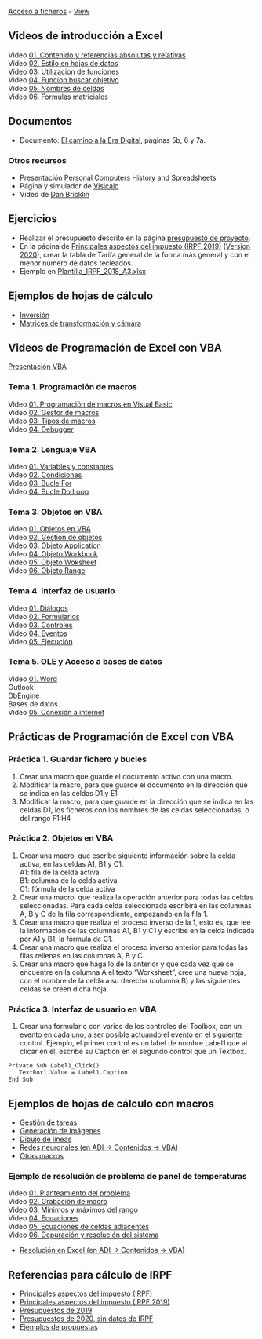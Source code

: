 [Acceso a ficheros](https://github.com/nicolasserrano/tools/tree/master/hojas) - [View](https://nicolasserrano.github.io/tools/hojas/)

## Videos de introducción a Excel  
Video <a href='https://unav.cloud.panopto.eu/Panopto/Pages/Viewer.aspx?id=672b939a-4394-4148-8e89-ac2900b92617' target='_blank'>01. Contenido y referencias absolutas y relativas</a><BR>
Video <a href='https://unav.cloud.panopto.eu/Panopto/Pages/Viewer.aspx?id=2dc1baee-d335-4a78-b136-ac2901014a8c' target='_blank'>02. Estilo en hojas de datos</a><BR>
Video <a href='https://unav.cloud.panopto.eu/Panopto/Pages/Viewer.aspx?id=e9361d78-acf8-43ba-bcb7-ac29010587cd' target='_blank'>03. Utilizacion de funciones</a><BR>
Video <a href='https://unav.cloud.panopto.eu/Panopto/Pages/Viewer.aspx?id=3e3bfbcb-57b9-4e3c-a590-ac2901087fac' target='_blank'>04. Funcion buscar objetivo</a><BR>
Video <a href='https://unav.cloud.panopto.eu/Panopto/Pages/Viewer.aspx?id=faa4f545-3e17-449a-a512-ac29010a610f' target='_blank'>05. Nombres de celdas</a><BR>
Video <a href='https://unav.cloud.panopto.eu/Panopto/Pages/Viewer.aspx?id=d1e0ff9c-b80b-4c97-a90e-ac29010c55a9' target='_blank'>06. Formulas matriciales</a><BR>
 
## Documentos
- Documento: [El camino a la Era Digital](El%20camino%20a%20la%20Era%20Digital.pdf), páginas 5b, 6 y 7a.

### Otros recursos
- Presentación [Personal Computers History and Spreadsheets](PersonalComputersHistory.pdf)
- Página y simulador de [Visicalc](https://www.pcjs.org/software/pcx86/app/other/visicalc/1981/)  
- Video de [Dan Bricklin](https://www.ted.com/talks/dan_bricklin_meet_the_inventor_of_the_electronic_spreadsheet)  

## Ejercicios  
 - Realizar el presupuesto descrito en la página [presupuesto de proyecto](Presupuesto.md).
- En la página de [Principales aspectos del impuesto (IRPF 2019)](https://www.gipuzkoa.eus/documents/2456431/3139313/Principales+aspectos+IRPF+2019+CAS/f5d770ae-405f-0fdd-747d-2ad01f3b357b) ([Version 2020](https://www.gipuzkoa.eus/documents/2456431/20361552/Principales+aspectos+RENTA+2020+CASTELLANO.pdf)), crear la tabla de Tarifa general de la forma más general y con el menor número de datos tecleados.
- Ejemplo en [Plantilla_IRPF_2018_A3.xlsx](Plantilla_IRPF_2018_A3.xlsx)

## Ejemplos de hojas de cálculo
- [Inversión](CloruroVinilo.xls)
- [Matrices de transformación y cámara](graficos/matrix2.xls)

## Videos de Programación de Excel con VBA
[Presentación VBA](https://www.nicolasserrano.com/tools/hojas/Excel_VBA.pdf)

### Tema 1. Programación de macros
Video <a href='https://unav.cloud.panopto.eu/Panopto/Pages/Viewer.aspx?id=c09ce768-e29c-4cb3-8b31-ac60011ad147' target='_blank'>01. Programación de macros en Visual Basic</a><BR>
Video <a href='https://unav.cloud.panopto.eu/Panopto/Pages/Viewer.aspx?id=2a708e68-0260-49f1-98f7-ac60011d67ba' target='_blank'>02. Gestor de macros</a><BR>
Video <a href='https://unav.cloud.panopto.eu/Panopto/Pages/Viewer.aspx?id=d25cc3a2-3693-4b6d-b735-ac60012286bd' target='_blank'>03. Tipos de macros</a><BR>
Video <a href='https://unav.cloud.panopto.eu/Panopto/Pages/Viewer.aspx?id=99d901a5-a813-4bc6-8177-ac60012417e7' target='_blank'>04. Debugger</a><BR>

### Tema 2. Lenguaje VBA
Video <a href='https://unav.cloud.panopto.eu/Panopto/Pages/Viewer.aspx?id=96bf136d-0a18-4e24-820f-ac620110c6c3' target='_blank'>01. Variables y constantes</a><BR>
Video <a href='https://unav.cloud.panopto.eu/Panopto/Pages/Viewer.aspx?id=99e2495a-9a06-4972-9841-ac62011307f7' target='_blank'>02. Condiciones</a><BR>
Video <a href='https://unav.cloud.panopto.eu/Panopto/Pages/Viewer.aspx?id=64ae4061-be5e-4edb-8a70-ac620114a9e4' target='_blank'>03. Bucle For</a><BR>
Video <a href='https://unav.cloud.panopto.eu/Panopto/Pages/Viewer.aspx?id=3513ab98-d881-4062-ab06-ac62011becef' target='_blank'>04. Bucle Do Loop</a><BR>
 
### Tema 3. Objetos en VBA
Video <a href='https://unav.cloud.panopto.eu/Panopto/Pages/Viewer.aspx?id=f957a61e-fce7-4574-8cfb-ac62011f928a' target='_blank'>01. Objetos en VBA</a><BR>
Video <a href='https://unav.cloud.panopto.eu/Panopto/Pages/Viewer.aspx?id=c1f07d6d-fb06-400f-a9b3-ac63011cd48c' target='_blank'>02. Gestión de objetos</a><BR>
Video <a href='https://unav.cloud.panopto.eu/Panopto/Pages/Viewer.aspx?id=90ea29ff-c7b9-4851-aa0e-ac63011f3c3a' target='_blank'>03. Objeto Application</a><BR>
Video <a href='https://unav.cloud.panopto.eu/Panopto/Pages/Viewer.aspx?id=7b326346-e1f3-47ec-bb56-ac6700f7fe51' target='_blank'>04. Objeto Workbook</a><BR>
Video <a href='https://unav.cloud.panopto.eu/Panopto/Pages/Viewer.aspx?id=c848ec33-60f5-4481-aa5c-ac6700f9895a' target='_blank'>05. Objeto Woksheet</a><BR>
Video <a href='https://unav.cloud.panopto.eu/Panopto/Pages/Viewer.aspx?id=68abb2c5-4f0b-42ee-b689-ac6701010028' target='_blank'>06. Objeto Range</a><BR>

### Tema 4. Interfaz de usuario
Video <a href='https://unav.cloud.panopto.eu/Panopto/Pages/Viewer.aspx?id=c8003ee6-a2a5-44bf-8e35-ac6e010441e6' target='_blank'>01. Diálogos</a><BR>
Video <a href='https://unav.cloud.panopto.eu/Panopto/Pages/Viewer.aspx?id=9211e3b6-4fa3-4171-b7ee-ac6e010aca85' target='_blank'>02. Formularios</a><BR>
Video <a href='https://unav.cloud.panopto.eu/Panopto/Pages/Viewer.aspx?id=278e3137-03da-478a-9683-ac6e010bb9d6' target='_blank'>03. Controles</a><BR>
Video <a href='https://unav.cloud.panopto.eu/Panopto/Pages/Viewer.aspx?id=490d53c5-233b-4b5d-b99b-ac6e010d19c3' target='_blank'>04. Eventos</a><BR>
Video <a href='https://unav.cloud.panopto.eu/Panopto/Pages/Viewer.aspx?id=93a2b4bc-7288-4b72-8863-ac6e010dd590' target='_blank'>05. Ejecución</a><BR>

### Tema 5. OLE y Acceso a bases de datos
Video <a href='https://unav.cloud.panopto.eu/Panopto/Pages/Viewer.aspx?id=6a5bceb8-e267-4362-bc68-ac6e0118167a' target='_blank'>01. Word</a><BR>
Outlook  
DbEngine  
Bases de datos  
Video <a href='https://unav.cloud.panopto.eu/Panopto/Pages/Viewer.aspx?id=a45c1b86-3ef5-4238-98d8-ac6e0131e756' target='_blank'>05. Conexión a internet</a><BR>

## Prácticas de Programación de Excel con VBA  

### Práctica 1. Guardar fichero y bucles
1. Crear una macro que guarde el documento activo con una macro.
2. Modificar la macro, para que guarde el documento en la dirección que se indica en las celdas D1 y E1
3. Modificar la macro, para que guarde en la dirección que se indica en las celdas D1, los ficheros con los nombres de las celdas seleccionadas, o del rango F1:H4

### Práctica 2. Objetos en VBA  
1. Crear una macro, que escribe siguiente información sobre la celda activa, en las celdas A1, B1 y C1.  
      A1: fila de la celda activa  
      B1: columna de la celda activa  
      C1: fórmula de la celda activa  
2. Crear una macro, que realiza la operación anterior para todas las celdas seleccionadas. Para cada celda seleccionada escribirá en las columnas A, B y C de la fila correspondiente, empezando en la fila 1.
3. Crear una macro que realiza el proceso inverso de la 1, esto es, que lee la información de las columnas A1, B1 y C1 y escribe en la celda indicada por A1 y B1, la fórmula de C1.
4. Crear una macro que realiza el proceso inverso anterior para todas las filas rellenas en las columnas A, B y C.
5. Crear una macro que haga lo de la anterior y que cada vez que se encuentre en la columna A el texto “Worksheet”, cree una nueva hoja, con el nombre de la celda a su derecha (columna B) y las siguientes celdas se creen dicha hoja.

### Práctica 3. Interfaz de usuario en VBA  
1. Crear una formulario con varios de los controles del Toolbox, con un evento en cada uno, a ser posible actuando el evento en el siguiente control.
   Ejemplo, el primer control es un label de nombre Label1 que al clicar en él, escribe su Caption en el segundo control que un Textbox.
```
Private Sub Label1_Click()
   TextBox1.Value = Label1.Caption
End Sub
```
 

## Ejemplos de hojas de cálculo con macros  
 - [Gestión de tareas](http://www.nicolasserrano.com/TimeManagement)
 - [Generación de imágenes](graficos/light.xls)
 - [Dibujo de líneas](graficos/lines.xls)
 - [Redes neuronales (en ADI -> Contenidos -> VBA)](https://aula-virtual.unav.edu/bbcswebdav/pid-1506931-dt-content-rid-4485541_1/xid-4485541_1)
 - [Otras macros](Macros.md)
  
<!-- 
 - [Matrices de transformación y cámara](http://www4.tecnun.es/asignaturas/grafcomp/presentaciones/excel/matrix2.xls)
 - [Generación de imágenes](http://www4.tecnun.es/asignaturas/grafcomp/presentaciones/excel/light.xls)
 - [Dibujo de líneas](http://www4.tecnun.es/asignaturas/grafcomp/presentaciones/excel/lines.xls)
-->

### Ejemplo de resolución de problema de panel de temperaturas
Video <a href='https://unav.cloud.panopto.eu/Panopto/Pages/Viewer.aspx?id=43dcde07-abbc-4f34-97fd-ac78011b806a' target='_blank'>01. Planteamiento del problema</a><BR>
Video <a href='https://unav.cloud.panopto.eu/Panopto/Pages/Viewer.aspx?id=0396d763-eca1-4a06-9886-ac78011d9fe5' target='_blank'>02. Grabación de macro</a><BR>
Video <a href='https://unav.cloud.panopto.eu/Panopto/Pages/Viewer.aspx?id=772578f6-8352-4957-990e-ac780121393a' target='_blank'>03. Mínimos y máximos del rango</a><BR>
Video <a href='https://unav.cloud.panopto.eu/Panopto/Pages/Viewer.aspx?id=099394d9-8bea-48ca-813d-ac780123e995' target='_blank'>04. Ecuaciones</a><BR>
Video <a href='https://unav.cloud.panopto.eu/Panopto/Pages/Viewer.aspx?id=5f92e3c7-5748-479a-a09f-ac78012a79ba' target='_blank'>05. Ecuaciones de celdas adiacentes</a><BR>
Video <a href='https://unav.cloud.panopto.eu/Panopto/Pages/Viewer.aspx?id=a836d2f5-5618-4a04-ba9a-ac78012e5306' target='_blank'>06. Depuración y resolución del sistema</a><BR>

- [Resolución en Excel (en ADI -> Contenidos -> VBA)](https://aula-virtual.unav.edu/bbcswebdav/pid-1508715-dt-content-rid-4505635_1/xid-4505635_1)

## Referencias para cálculo de IRPF
- [Principales aspectos del impuesto (IRPF)](https://www.gipuzkoa.eus/es/web/ogasuna/impuestos/renta/principales-aspectos)  
- [Principales aspectos del impuesto (IRPF 2019)](https://www.gipuzkoa.eus/documents/2456431/3139313/Principales+aspectos+IRPF+2019+CAS/f5d770ae-405f-0fdd-747d-2ad01f3b357b)
- [Presupuestos de 2019](http://www4.gipuzkoa.net/ogasuna/presupuestos/2019/Ppto2019/pdfs/0/Disposiciones.pdf)  
- [Presupuestos de 2020, sin datos de IRPF](http://www7.gipuzkoa.net/presupuestos/2020/Ppre2020/pdfs/0/Disposiciones.pdf)  
- [Ejemplos de propuestas](https://www.gipuzkoa.eus/es/web/ogasuna/impuestos/modelo/109/2018/propuesta-autoliquidacion)
 
